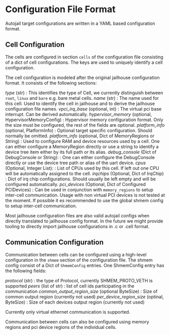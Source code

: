 # Configuration File Format

Autojail target configurations are written in a YAML based configuration format.

## Cell Configuration

The cells are configured in section `cells` of the configuration file consisting of
a dict of cell configurations. The keys are used to uniquely identify a cell configuration.

The cell configuration is modeled after the original jailhouse configuration format.
It consists of the following sections:

_type_ (str)
: This identifies the type of Cell, we currently distinguish between `root`, `linux` and `bare` e.g. bare metal cells.
_name_ (str)
: The name used for this cell. Used to identify the cell in jailhouse and to derive the jailhouse configuration file names.
_vpci_irq_base_ (optional, int)
: The virtual pci base interrupt. Can be derived automatically.
_hypervisor_memory_ (optional, HypervisorMemoryConfig)
: Hypervisor memory configuration format. Only the size must be configured, the rest of the fields are optional.
_platform_info_ (optional, PlatformInfo)
: Optional target specific configuration. Should normally be omitted.
_platform_info_ (optional, Dict of MemoryRegions or String)
: Used to configure RAM and device resources used by a cell.
One can either configure a MemoryRegion directly or use a string to identify a device tree
item either by its full path or its alias.
_debug_console_ (Dict of DebugConsole or String):
: One can either configure the DebugConsole directly or use the device tree path or alias of the uart device.
_cpus_ (Optional, Integer List):
: List of CPUs used by this cell. If left out one CPU will be automatically assigned to the cell.
_irqchips_ (Optional, Dict of IrqChip)
: Dict of irq chip configurations. Should usually be left empty and will be configured automatically.
_pci_devices_ (Optional, Dict of Configured PCIDevices)
: Can be used in conjunction with `memory_regions` to setup inter-cell communication. Usage with non virtual PCI devices is not tested at the moment.
If possible it es recommended to use the global shmem config to setup inter-cell communication.

Most jailhouse configuration files are also valid autojail configs when directly translated
to jailhouse config format. In the future we might provide tooling to directly import
jailhouse configurations in .c or .cell format.

## Communication Configuration

Communication between cells can be configured using a high-level configuration in the `shmem`
section of the configuration file. The shmem config consist of a Dict of `ShmemConfig`
entries. One ShmemConfig entry has the following fields:

_protocol_ (str)
: the type of Protocol, currently SHMEM_PROTO_VETH is supported
_peers_ (list of str)
: list of cell ids participating in the communication
_common_output_region_size_ (optional ByteSize)
: Size of common output region (currently not used)
_per_device_region_size_ (optinal, ByteSize)
: Size of each devices output region (currently not used)

Currently only virtual ethernet communication is supported.

Communication between cells can also be configured using memory regions and pci device regions
of the individual cells.

